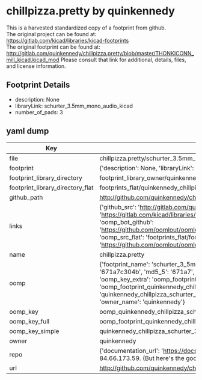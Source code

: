 # chillpizza.pretty by quinkennedy  
This is a harvested standardized copy of a footprint from github.  
The original project can be found at:  
https://gitlab.com/kicad/libraries/kicad-footprints  
The original footprint can be found at:
http://gitlab.com/quinkennedy/chillpizza.pretty/blob/master/THONKICONN_mill_kicad.kicad_mod
Please consult that link for additional, details, files, and license information.  
## Footprint Details
* description: None  
* libraryLink: schurter_3.5mm_mono_audio_kicad  
* number_of_pads: 3  
## yaml dump  
| Key | Value |  
| --- | --- |  
| file | chillpizza.pretty/schurter_3.5mm_mono_audio_kicad.kicad_mod |  
| footprint | {'description': None, 'libraryLink': 'schurter_3.5mm_mono_audio_kicad', 'number_of_pads': 3} |  
| footprint_library_directory | footprint_library_owner/quinkennedy_chillpizza.pretty |  
| footprint_library_directory_flat | footprints_flat/quinkennedy_chillpizza_schurter_3_5mm_mono_audio_kicad/working |  
| github_path | http://github.com/quinkennedy/chillpizza.pretty/blob/master/schurter_3.5mm_mono_audio_kicad.kicad_mod |  
| links | {'github_src': 'http://gitlab.com/quinkennedy/chillpizza.pretty/blob/master/THONKICONN_mill_kicad.kicad_mod', 'github_src_repo': 'https://gitlab.com/kicad/libraries/kicad-footprints', 'oomp_bot': 'footprints/quinkennedy_chillpizza_schurter_3_5mm_mono_audio_kicad/working', 'oomp_bot_github': 'https://github.com/oomlout/oomlout_oomp_footprint_bot/tree/main/footprints/quinkennedy_chillpizza_schurter_3_5mm_mono_audio_kicad/working', 'oomp_src_flat': 'footprints_flat/footprints_flat/quinkennedy_chillpizza_schurter_3_5mm_mono_audio_kicad/working', 'oomp_src_flat_github': 'https://github.com/oomlout/oomlout_oomp_footprint_src/tree/main/footprints_flat/quinkennedy_chillpizza_schurter_3_5mm_mono_audio_kicad/working'} |  
| name | chillpizza.pretty |  
| oomp | {'footprint_name': 'schurter_3_5mm_mono_audio_kicad', 'library_name': 'chillpizza', 'md5': '671a7c304b2649e5621dfef77cd47265', 'md5_10': '671a7c304b', 'md5_5': '671a7', 'md5_6': '671a7c', 'oomp_key': 'oomp_quinkennedy_chillpizza_schurter_3_5mm_mono_audio_kicad', 'oomp_key_extra': 'oomp_footprint_quinkennedy_chillpizza_schurter_3_5mm_mono_audio_kicad', 'oomp_key_full': 'oomp_footprint_quinkennedy_chillpizza_schurter_3_5mm_mono_audio_kicad_671a7c', 'oomp_key_simple': 'quinkennedy_chillpizza_schurter_3_5mm_mono_audio_kicad', 'original_filename': 'chillpizza.pretty/schurter_3.5mm_mono_audio_kicad.kicad_mod', 'owner_name': 'quinkennedy'} |  
| oomp_key | oomp_quinkennedy_chillpizza_schurter_3_5mm_mono_audio_kicad |  
| oomp_key_full | oomp_footprint_quinkennedy_chillpizza_schurter_3_5mm_mono_audio_kicad |  
| oomp_key_simple | quinkennedy_chillpizza_schurter_3_5mm_mono_audio_kicad |  
| owner | quinkennedy |  
| repo | {'documentation_url': 'https://docs.github.com/rest/overview/resources-in-the-rest-api#rate-limiting', 'message': "API rate limit exceeded for 84.66.173.59. (But here's the good news: Authenticated requests get a higher rate limit. Check out the documentation for more details.)"} |  
| url | http://github.com/quinkennedy/chillpizza.pretty |  

